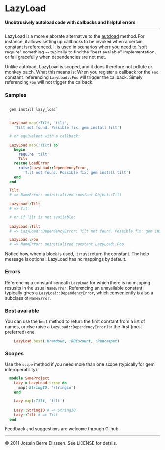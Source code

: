 
LazyLoad
========

**Unobtrusively autoload code with callbacks and helpful errors**

---

LazyLoad is a more elaborate alternative to the [autoload](http://ruby-doc.org/core/classes/Module.html#M000443) method. For instance, it allows setting up callbacks to be invoked when a certain constant is referenced. It is used in scenarios where you need to "soft require" something -- typically to find the "best available" implementation, or fail gracefully when dependencies are not met.

Unlike autoload, LazyLoad is scoped, and it does therefore not pollute or monkey patch. What this means is: When you register a callback for the `Foo` constant, referencing `LazyLoad::Foo` will trigger the callback. Simply referencing `Foo` will not trigger the callback.

### Samples

```bash
  
  gem install lazy_load`

```

```ruby

  LazyLoad.map(:Tilt, 'tilt',
    'Tilt not found. Possible fix: gem install tilt')

  # or equivalent with a callback:

  LazyLoad.map(:Tilt) do
    begin
      require 'tilt'
      Tilt
    rescue LoadError
      raise(LazyLoad::DependencyError,
        'Tilt not found. Possible fix: gem install tilt')
    end
  end

  Tilt
  # => NameError: uninitialized constant Object::Tilt

  LazyLoad::Tilt
  # => Tilt

  # or if Tilt is not available:
  
  LazyLoad::Tilt
  # => LazyLoad::DependencyError: Tilt not found. Possible fix: gem install tilt'

  LazyLoad::Foo
  # => NameError: uninitialized constant LazyLoad::Foo

```

Notice how, when a block is used, it must return the constant. The help message is optional. LazyLoad has no mappings by default.


### Errors

Referencing a constant beneath `LazyLoad` for which there is no mapping resuslts in the usual `NameError`. Referencing an unavailable constant typically gives a `LazyLoad::DependencyError`, which conveniently is also a subclass of `NameError`.


### Best available

You can use the `best` method to return the first constant from a list of names, or else raise a `LazyLoad::DependencyError` for the first (most preferred) one.

```ruby
    LazyLoad.best(:Kramdown, :RDiscount, :Redcarpet)

```


### Scopes

Use the `scope` method if you need more than one scope (typically for gem interoperability).

```ruby
  module SomeProject
    Lazy = LazyLoad.scope do
      map(:StringIO, 'stringio')
    end
    
    Lazy.map(:Tilt, 'tilt')
  
    Lazy::StringIO # => StringIO
    Lazy::Tilt # => Tilt
  end
```

Feedback and suggestions are welcome through Github.

---

© 2011 Jostein Berre Eliassen. See LICENSE for details.
